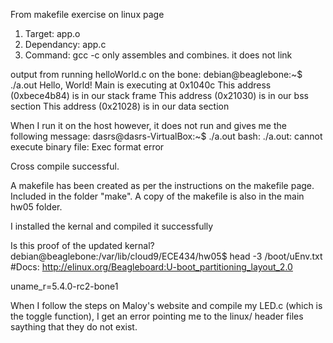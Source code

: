 From makefile exercise on linux page
1. Target:      app.o
2. Dependancy:  app.c
3. Command:     gcc
-c only assembles and combines. it does not link

output from running helloWorld.c on the bone:
debian@beaglebone:~$ ./a.out 
Hello, World! Main is executing at 0x1040c
This address (0xbece4b84) is in our stack frame
This address (0x21030) is in our bss section
This address (0x21028) is in our data section

When I run it on the host however, it does not run and gives me the following message:
dasrs@dasrs-VirtualBox:~$ ./a.out 
bash: ./a.out: cannot execute binary file: Exec format error

Cross compile successful.

A makefile has been created as per the instructions on the makefile page. 
Included in the folder "make". A copy of the makefile is also in the main hw05 folder.

I installed the kernal and compiled it successfully

Is this proof of the updated kernal?
debian@beaglebone:/var/lib/cloud9/ECE434/hw05$ head -3 /boot/uEnv.txt
#Docs: http://elinux.org/Beagleboard:U-boot_partitioning_layout_2.0

uname_r=5.4.0-rc2-bone1

When I follow the steps on Maloy's website and compile my LED.c (which is the toggle function),
I get an error pointing me to the linux/ header files saything that they do not exist.